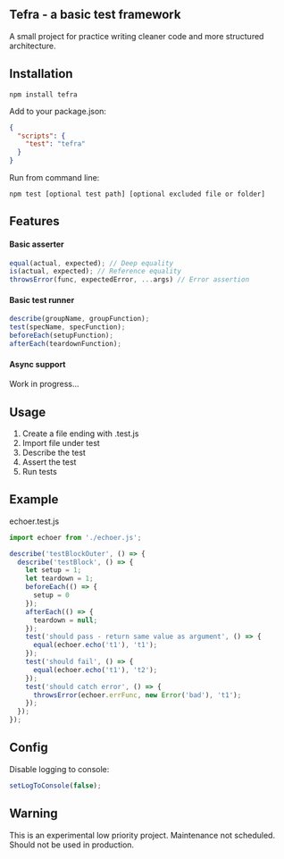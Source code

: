 ## Tefra - a basic test framework
A small project for practice writing cleaner code and more structured architecture.

## Installation
```
npm install tefra
```

Add to your package.json:
```json
{
  "scripts": {
    "test": "tefra"
  }
}
```

Run from command line:
```
npm test [optional test path] [optional excluded file or folder]
```

## Features
#### Basic asserter
```js
equal(actual, expected); // Deep equality
is(actual, expected); // Reference equality
throwsError(func, expectedError, ...args) // Error assertion
```

#### Basic test runner
```js
describe(groupName, groupFunction);
test(specName, specFunction);
beforeEach(setupFunction);
afterEach(teardownFunction);
```

#### Async support
Work in progress...

## Usage
1. Create a file ending with .test.js
2. Import file under test
3. Describe the test
4. Assert the test
5. Run tests

## Example
echoer.test.js
```js
import echoer from './echoer.js';

describe('testBlockOuter', () => {
  describe('testBlock', () => {
    let setup = 1;
    let teardown = 1;
    beforeEach(() => {
      setup = 0
    });
    afterEach(() => {
      teardown = null;
    });
    test('should pass - return same value as argument', () => {
      equal(echoer.echo('t1'), 't1');
    });
    test('should fail', () => {
      equal(echoer.echo('t1'), 't2');
    });
    test('should catch error', () => {
      throwsError(echoer.errFunc, new Error('bad'), 't1');
    });
  });
});
```

## Config
Disable logging to console:
```js
setLogToConsole(false);
```

## Warning
This is an experimental low priority project. Maintenance not scheduled.
Should not be used in production.